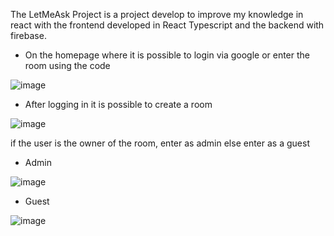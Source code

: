 The LetMeAsk Project is a project develop to improve my knowledge in react with the frontend developed in React Typescript and the backend with firebase.

- On the homepage where it is possible to login via google or enter the room using the code

![image](https://user-images.githubusercontent.com/56840967/236485206-c346e181-3f4f-418d-952d-e4e1e4d7ca2d.png)

- After logging in it is possible to create a room

![image](https://user-images.githubusercontent.com/56840967/236487316-4ae66bcf-c9a8-4321-b818-481c52c02b10.png)

if the user is the owner of the room, enter as admin else enter as a guest

- Admin

![image](https://user-images.githubusercontent.com/56840967/236490241-3b5620f2-73b7-449f-b0a2-d534b304d5bc.png)

- Guest

![image](https://user-images.githubusercontent.com/56840967/236490336-9f0ce016-567d-405f-b93c-36740dc50da3.png)
